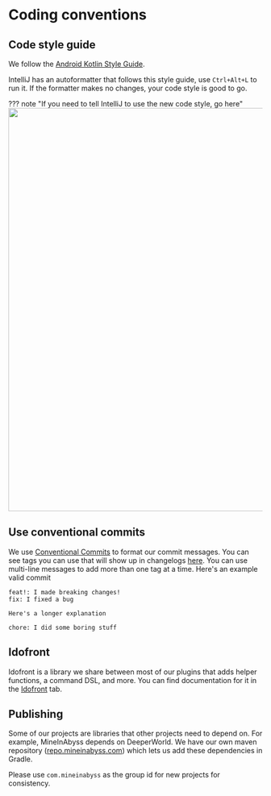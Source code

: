 # Coding conventions

## Code style guide

We follow the [Android Kotlin Style Guide](https://developer.android.com/kotlin/style-guide).

IntelliJ has an autoformatter that follows this style guide, use `Ctrl+Alt+L` to run it. If the formatter makes no changes, your code style is good to go.


??? note "If you need to tell IntelliJ to use the new code style, go here"
    <img src="https://user-images.githubusercontent.com/16233018/115119043-6d144600-9f74-11eb-9ec2-59d1d5bcb42c.png" width="800">

## Use conventional commits

We use [Conventional Commits](https://www.conventionalcommits.org/en/v1.0.0/) to format our commit messages. You can see tags you can use that will show up in changelogs [here](https://github.com/MineInAbyss/publish-action/blob/develop/mineinabyss-cliff.toml). You can use multi-line messages to add more than one tag at a time. Here's an example valid commit

```plaintext
feat!: I made breaking changes!
fix: I fixed a bug

Here's a longer explanation

chore: I did some boring stuff
```

## Idofront

Idofront is a library we share between most of our plugins that adds helper functions, a command DSL, and more. You can find documentation for it in the [Idofront](/idofront) tab.

## Publishing

Some of our projects are libraries that other projects need to depend on. For example, MineInAbyss depends on DeeperWorld. We have our own maven repository ([repo.mineinabyss.com](https://repo.mineinabyss.com)) which lets us add these dependencies in Gradle.

Please use `com.mineinabyss` as the group id for new projects for consistency.
